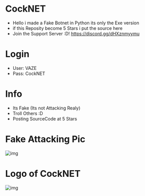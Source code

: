 # CockNET
- Hello i made a Fake Botnet in Python its only the Exe version
- if this Reposity become 5 Stars i put the source here
- Join the Support Server :D! https://discord.gg/dHXznmyymu
# Login
- User: VAZE
- Pass: CockNET
# Info
- Its Fake (Its not Attacking Realy)
- Troll Others :D
- Posting SourceCode at 5 Stars
# Fake Attacking Pic
![img](https://cdn.discordapp.com/attachments/857363694916206642/857373531717238814/unknown.png)
# Logo of CockNET
![img](https://cdn.discordapp.com/attachments/857363694916206642/857365845918351390/logo_200x200.png)
